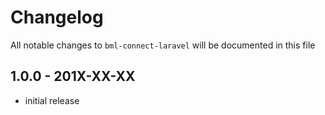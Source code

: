 # Changelog

All notable changes to `bml-connect-laravel` will be documented in this file

## 1.0.0 - 201X-XX-XX

- initial release
